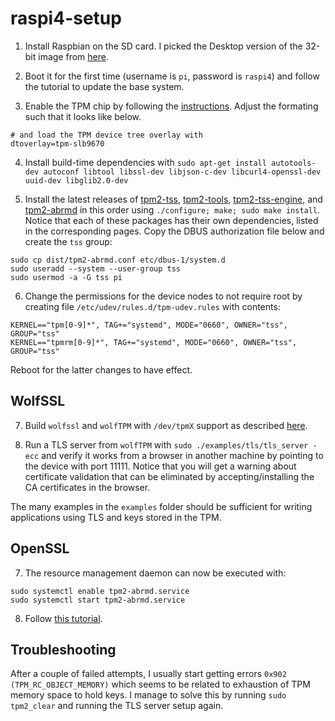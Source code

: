 # raspi4-setup

1. Install Raspbian on the SD card. I picked the Desktop version of the 32-bit image from [here](https://www.raspberrypi.org/software/operating-systems/).

2. Boot it for the first time (username is `pi`, password is `raspi4`) and follow the tutorial to update the base system.

3. Enable the TPM chip by following the [instructions](https://letstrust.de/archives/20-Mainline.html). Adjust the formating such that it looks like below.

```
# and load the TPM device tree overlay with
dtoverlay=tpm-slb9670
```

4. Install build-time dependencies with `sudo apt-get install autotools-dev autoconf libtool libssl-dev libjson-c-dev libcurl4-openssl-dev uuid-dev libglib2.0-dev
`

5. Install the latest releases of [tpm2-tss](https://github.com/tpm2-software/tpm2-tss), [tpm2-tools](https://github.com/tpm2-software/tpm2-tools), [tpm2-tss-engine](https://github.com/tpm2-software/tpm2-tss-engine), and [tpm2-abrmd](https://github.com/tpm2-software/tpm2-abrmd) in this order using `./configure; make; sudo make install`. Notice that each of these packages has their own dependencies, listed in the corresponding pages. Copy the DBUS authorization file below and create the `tss` group:

```
sudo cp dist/tpm2-abrmd.conf etc/dbus-1/system.d
sudo useradd --system --user-group tss
sudo usermod -a -G tss pi
```

6. Change the permissions for the device nodes to not require root by creating file `/etc/udev/rules.d/tpm-udev.rules` with contents:

```
KERNEL=="tpm[0-9]*", TAG+="systemd", MODE="0660", OWNER="tss", GROUP="tss"
KERNEL=="tpmrm[0-9]*", TAG+="systemd", MODE="0660", OWNER="tss", GROUP="tss"
```
Reboot for the latter changes to have effect.

## WolfSSL

7. Build `wolfssl` and `wolfTPM` with  `/dev/tpmX` support as described [here](https://github.com/wolfssl/wolfTPM).

8. Run a TLS server from `wolfTPM` with `sudo ./examples/tls/tls_server -ecc` and verify it works from a browser in another machine by pointing to the device with port 11111. Notice that you will get a warning about certificate validation that can be eliminated by accepting/installing the CA certificates in the browser.

The many examples in the `examples` folder should be sufficient for writing applications using TLS and keys stored in the TPM.

## OpenSSL

7. The resource management daemon can now be executed with:

```
sudo systemctl enable tpm2-abrmd.service
sudo systemctl start tpm2-abrmd.service
```

8. Follow [this tutorial](https://www.infineon.com/dgdl/Infineon-OPTIGA_TPM_SLx9670_TPM_2.0-ApplicationNotes-v01_00-EN.pdf?fileId=5546d46271bf4f920171c5598a3a0e7b).

## Troubleshooting

After a couple of failed attempts, I usually start getting errors `0x902 (TPM_RC_OBJECT_MEMORY)` which seems to be related to exhaustion of TPM memory space to hold keys. I manage to solve this by running `sudo tpm2_clear` and running the TLS server setup again.
